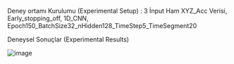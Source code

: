 Deney ortamı Kurulumu (Experimental Setup) :
3 İnput Ham XYZ_Acc Verisi, Early_stopping_off, 1D_CNN, Epoch150_BatchSize32_nHidden128_TimeStep5_TimeSegment20

Deneysel Sonuçlar (Experimental Results)

![image](https://user-images.githubusercontent.com/11638083/114446794-510e4e80-9bda-11eb-80f1-b0a927dcd2ed.png)


